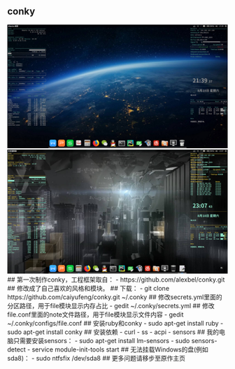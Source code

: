 ## conky
<img src='a.png' width='900px'>
<img src='b.png' width='900px'>
## 第一次制作conky，工程框架取自：
- https://github.com/alexbel/conky.git
## 修改成了自己喜欢的风格和模块。
## 下载：
- git clone https://github.com/caiyufeng/conky.git  ~/.conky
## 修改secrets.yml里面的分区路径，用于file模块显示内存占比
- gedit ~/.conky/secrets.yml
## 修改file.conf里面的note文件路径，用于file模块显示文件内容
- gedit ~/.conky/configs/file.conf
## 安装ruby和conky
- sudo apt-get install ruby
- sudo apt-get install conky
## 安装依赖
- curl
- ss
- acpi
- sensors
## 我的电脑只需要安装sensors：
- sudo apt-get install lm-sensors
- sudo sensors-detect 
- service module-init-tools start
## 无法挂载Windows的盘(例如sda8)：
- sudo ntfsfix /dev/sda8
## 更多问题请移步至原作主页
